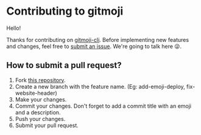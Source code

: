 # Contributing to gitmoji

Hello!

Thanks for contributing on [gitmoji-cli](https://github.com/carloscuesta/gitmoji-cli). Before implementing new features and changes, feel free to [submit an issue](https://github.com/carloscuesta/gitmoji-cli/issues/new). We're going to talk here :stuck_out_tongue_winking_eye:.

## How to submit a pull request?

1. Fork [this repository](https://github.com/carloscuesta/gitmoji/issues/new).
2. Create a new branch with the feature name. (Eg: add-emoji-deploy, fix-website-header)
3. Make your changes.
4. Commit your changes. Don't forget to add a commit title with an emoji and a description.
5. Push your changes.
6. Submit your pull request.
